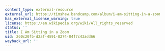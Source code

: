 ```yaml
---
content_type: external-resource
external_url: https://timshaw.bandcamp.com/album/i-am-sitting-in-a-zoom
has_external_license_warning: true
license: https://en.wikipedia.org/wiki/All_rights_reserved
status: ''
title: I Am Sitting in a Zoom
uid: 260c20fb-d2af-4891-8274-04f7c43add66
wayback_url: ''
---
```

